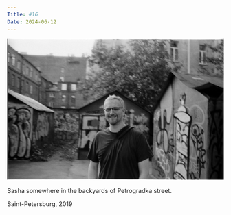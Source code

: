 ```yaml
---
Title: #16
Date: 2024-06-12
---
```


![Sasha, 2019](images/016-sasha@2x.webp)

Sasha somewhere in the backyards of Petrogradka street.

Saint-Petersburg, 2019
